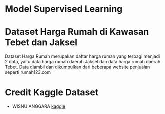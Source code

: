 # Model Supervised Learning 
# Dataset Harga Rumah di Kawasan Tebet dan Jaksel
Dataset Harga Rumah merupakan daftar harga rumah yang terbagi menjadi 2 data, yaitu data harga rumah daerah Jaksel dan data harga rumah daerah Tebet. Data diambil dan dikumpulkan dari beberapa website penjualan seperti rumah123.com

# Credit Kaggle Dataset
- WISNU ANGGARA [kaggle](https://www.kaggle.com/datasets/wisnuanggara/daftar-harga-rumah)
